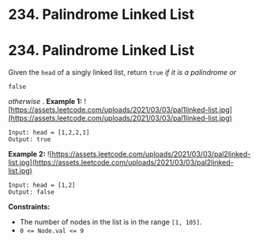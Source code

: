 # 234. Palindrome Linked List

# 234. Palindrome Linked List
Given the `head` of a singly linked list, return `true` *if it is a*
*palindrome*
*or*
```
false
```
*otherwise*
.
**Example 1:**
![https://assets.leetcode.com/uploads/2021/03/03/pal1linked-list.jpg](https://assets.leetcode.com/uploads/2021/03/03/pal1linked-list.jpg)
```
Input: head = [1,2,2,1]
Output: true
```
**Example 2:**
![https://assets.leetcode.com/uploads/2021/03/03/pal2linked-list.jpg](https://assets.leetcode.com/uploads/2021/03/03/pal2linked-list.jpg)
```
Input: head = [1,2]
Output: false
```
**Constraints:**
- The number of nodes in the list is in the range `[1, 105]`.
- `0 <= Node.val <= 9`